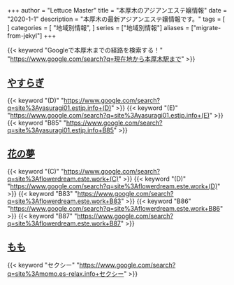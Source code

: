 +++
author = "Lettuce Master"
title = "本厚木のアジアンエステ嬢情報"
date = "2020-1-1"
description = "本厚木の最新アジアンエステ嬢情報です。"
tags = [
]
categories = [
    "地域別情報",
]
series = ["地域別情報"]
aliases = ["migrate-from-jekyl"]
+++

{{< keyword "Googleで本厚木までの経路を検索する！" "https://www.google.com/search?q=現在地から本厚木駅まで" >}}

## [やすらぎ](https://yasuragi01.estjp.info/)
{{< keyword "(D)" "https://www.google.com/search?q=site%3Ayasuragi01.estjp.info+(D)" >}} {{< keyword "(E)" "https://www.google.com/search?q=site%3Ayasuragi01.estjp.info+(E)" >}} {{< keyword "B85" "https://www.google.com/search?q=site%3Ayasuragi01.estjp.info+B85" >}} 

## [花の夢](http://flowerdream.este.work/)
{{< keyword "(C)" "https://www.google.com/search?q=site%3Aflowerdream.este.work+(C)" >}} {{< keyword "(D)" "https://www.google.com/search?q=site%3Aflowerdream.este.work+(D)" >}} {{< keyword "B83" "https://www.google.com/search?q=site%3Aflowerdream.este.work+B83" >}} {{< keyword "B86" "https://www.google.com/search?q=site%3Aflowerdream.este.work+B86" >}} {{< keyword "B87" "https://www.google.com/search?q=site%3Aflowerdream.este.work+B87" >}} 

## [もも](http://momo.es-relax.info/)
{{< keyword "セクシー" "https://www.google.com/search?q=site%3Amomo.es-relax.info+セクシー" >}} 

